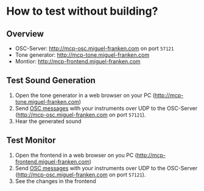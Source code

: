# How to test without building?

## Overview
- OSC-Server: http://mcp-osc.miguel-franken.com on port `57121`
- Tone generator: http://mcp-tone.miguel-franken.com
- Montior: http://mcp-frontend.miguel-franken.com

## Test Sound Generation
1. Open the tone generator in a web browser on your PC (http://mcp-tone.miguel-franken.com)
2. Send [OSC messages](http://opensoundcontrol.org/spec-1_0) with your instruments over UDP to the OSC-Server (http://mcp-osc.miguel-franken.com on port `57121`).
3. Hear the generated sound

## Test Monitor
1. Open the frontend in a web browser on you PC (http://mcp-frontend.miguel-franken.com)
2. Send [OSC messages](http://opensoundcontrol.org/spec-1_0) with your instruments over UDP to the OSC-Server (http://mcp-osc.miguel-franken.com on port `57121`).
3. See the changes in the frontend
